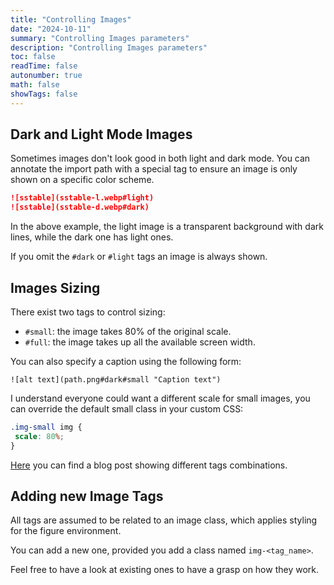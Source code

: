 ```yaml
---
title: "Controlling Images"
date: "2024-10-11"
summary: "Controlling Images parameters"
description: "Controlling Images parameters"
toc: false
readTime: false
autonumber: true
math: false
showTags: false
---
```


## Dark and Light Mode Images

Sometimes images don't look good in both light and dark mode. You can annotate the import path with a special tag to ensure an image is only shown on a specific color scheme.

```md
![sstable](sstable-l.webp#light)
![sstable](sstable-d.webp#dark)
```

In the above example, the light image is a transparent background with dark lines, while the dark one has light ones.

If you omit the `#dark` or `#light` tags an image is always shown.

## Images Sizing

There exist two tags to control sizing:
- `#small`: the image takes 80% of the original scale.
- `#full`: the image takes up all the available screen width.

You can also specify a caption using the following form: 

```
![alt text](path.png#dark#small "Caption text")
```

I understand everyone could want a different scale for small images, you can override the default small class in your custom CSS:

```css
.img-small img {
 scale: 80%;
}
```

[Here](https://tomfran.github.io/posts/hugo-images/) you can find a blog post showing different tags combinations.

## Adding new Image Tags

All tags are assumed to be related to an image class, which applies styling for the figure environment.

You can add a new one, provided you add a class named `img-<tag_name>`.

Feel free to have a look at existing ones to have a grasp on how they work.
